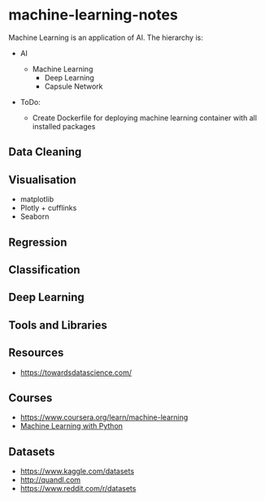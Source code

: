 # machine-learning-notes

Machine Learning is an application of AI. The hierarchy is:
 * AI
   * Machine Learning
     * Deep Learning
     * Capsule Network
     
* ToDo:
  * Create Dockerfile for deploying machine learning container with all installed packages

## Data Cleaning
## Visualisation
  * matplotlib
  * Plotly + cufflinks
  * Seaborn
## Regression
## Classification
## Deep Learning

## Tools and Libraries

## Resources
* https://towardsdatascience.com/

## Courses
* https://www.coursera.org/learn/machine-learning
* [Machine Learning with Python](https://www.youtube.com/playlist?list=PLQVvvaa0QuDfKTOs3Keq_kaG2P55YRn5v)

## Datasets
* https://www.kaggle.com/datasets
* http://quandl.com
* https://www.reddit.com/r/datasets
